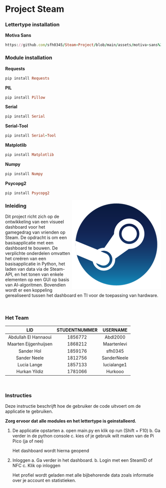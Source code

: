 Project Steam
===============
### Lettertype installation
**Motiva Sans**
```ruby
https://github.com/sfh0345/Steam-Project/blob/main/assets/motiva-sans%20INSTALL.zip
```

### Module installation

**Requests**
```ruby
pip install Requests
```
**PIL**
```ruby
pip install Pillow
```
**Serial**
```ruby
pip install Serial
```
**Serial-Tool**
```ruby
pip install Serial-Tool
```
**Matplotlib**
```ruby
pip install Matplotlib
```

**Numpy**
```ruby
pip install Numpy
```
**Psycopg2**
```ruby
pip install Psycopg2
```



<img align="right" src="https://github.com/sfh0345/Steam-Project/blob/main/Projectarchief/SteamLogo.png">

### Inleiding
Dit project richt zich op de ontwikkeling van een visueel dashboard voor het gamegedrag van vrienden op Steam. De opdracht is om een basisapplicatie met een dashboard te bouwen. De verplichte onderdelen omvatten het creëren van een basisapplicatie in Python, het laden van data via de Steam-API, en het tonen van enkele elementen op een GUI op basis van AI-algoritmen. Bovendien wordt er een koppeling gerealiseerd tussen het dashboard en TI voor de toepassing van hardware.


<br>

### Het Team

| LID | STUDENTNUMMER |  USERNAME  |
|:----------:|:----------:|:----------:|
| Abdullah El Hannaoui | 1856772  |  Abdl2000  |
| Maarten Eijgenhuijsen | 1868212  | Maartenlevi |
| Sander Hol | 1859176  |   sfh0345  |
| Sander Neele | 1812756 | SanderNeele | 
| Lucia Lange | 1857133  | lucialange1 |
| Hurkan Yildiz | 1781066  |  Hurkooo   |

<br>

### Instructies

Deze instructie beschrijft hoe de gebruiker de code uitvoert om de applicatie te gebruiken.

**Zorg ervoor dat alle modules en het lettertype is geinstalleerd.**


1. De applicatie opstarten 
   a. open main.py en klik op run (Shift + F10)
   b. Ga verder in de python console
   c. kies of je gebruik wilt maken van de Pi Pico (ja of nee)
   
   Het dashboard wordt hierna geopend
   
2. Inloggen
   a. Ga verder in het dashboard. 
   b. Login met een SteamID of NFC
   c. Klik op inloggen

   Het profiel wordt geladen met alle bijbehorende data zoals informatie over je account en statistieken.
